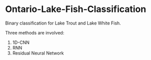 # Ontario-Lake-Fish-Classification
Binary classification for Lake Trout and Lake White Fish.

Three methods are involved:

1. 1D-CNN
2. RNN
3. Residual Neural Network
